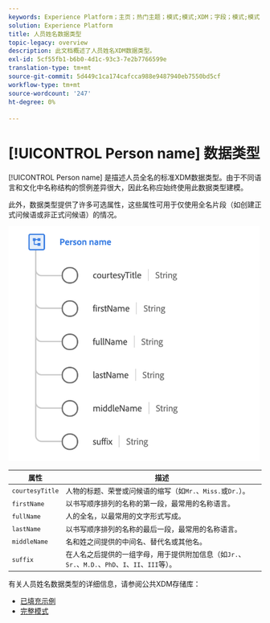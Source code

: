 ```yaml
---
keywords: Experience Platform；主页；热门主题；模式;模式;XDM；字段；模式;模式；全名；xdm:fullName;person name;name;datatype;datatype；数据类型；
solution: Experience Platform
title: 人员姓名数据类型
topic-legacy: overview
description: 此文档概述了人员姓名XDM数据类型。
exl-id: 5cf55fb1-b6b0-4d1c-93c3-7e2b7766599e
translation-type: tm+mt
source-git-commit: 5d449c1ca174cafcca988e9487940eb7550bd5cf
workflow-type: tm+mt
source-wordcount: '247'
ht-degree: 0%

---
```


# [!UICONTROL Person name] 数据类型

[!UICONTROL Person name] 是描述人员全名的标准XDM数据类型。由于不同语言和文化中名称结构的惯例差异很大，因此名称应始终使用此数据类型建模。

此外，数据类型提供了许多可选属性，这些属性可用于仅使用全名片段（如创建正式问候语或非正式问候语）的情况。

<img src="../images/data-types/person-name.png" width="500" /><br />

| 属性 | 描述 |
| --- | --- |
| `courtesyTitle` | 人物的标题、荣誉或问候语的缩写（如`Mr.`、`Miss.`或`Dr.`）。 |
| `firstName` | 以书写顺序排列的名称的第一段，最常用的名称语言。 |
| `fullName` | 人的全名，以最常用的文字形式写成。 |
| `lastName` | 以书写顺序排列的名称的最后一段，最常用的名称语言。 |
| `middleName` | 名和姓之间提供的中间名、替代名或其他名。 |
| `suffix` | 在人名之后提供的一组字母，用于提供附加信息（如`Jr.`、`Sr.`、`M.D.`、`PhD`、`I`、`II`、`III`等）。 |

有关人员姓名数据类型的详细信息，请参阅公共XDM存储库：

* [已填充示例](https://github.com/adobe/xdm/blob/master/components/datatypes/person-name.example.1.json)
* [完整模式](https://github.com/adobe/xdm/blob/master/components/datatypes/person-name.schema.json)
